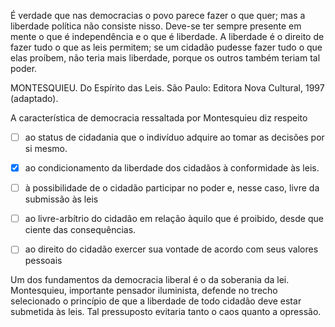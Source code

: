 

É verdade que nas democracias o povo parece fazer o que quer; mas a liberdade política não consiste nisso. Deve-se ter sempre presente em mente o que é independência e o que é liberdade. A liberdade é o direito de fazer tudo o que as leis permitem; se um cidadão pudesse fazer tudo o que elas proíbem, não teria mais liberdade, porque os outros também teriam tal poder.

MONTESQUIEU. Do Espírito das Leis. São Paulo: Editora Nova Cultural, 1997 (adaptado).

A característica de democracia ressaltada por Montesquieu diz respeito



- [ ] ao status de cidadania que o indivíduo adquire ao tomar as decisões por si mesmo.
- [x] ao condicionamento da liberdade dos cidadãos à conformidade às leis.
- [ ] à possibilidade de o cidadão participar no poder e, nesse caso, livre da submissão às leis
- [ ] ao livre-arbítrio do cidadão em relação àquilo que é proibido, desde que ciente das consequências.
- [ ] ao direito do cidadão exercer sua vontade de acordo com seus valores pessoais


Um dos fundamentos da democracia liberal é o da soberania da lei. Montesquieu, importante pensador iluminista, defende no trecho selecionado o princípio de que a liberdade de todo cidadão deve estar submetida às leis. Tal pressuposto evitaria tanto o caos quanto a opressão.

        